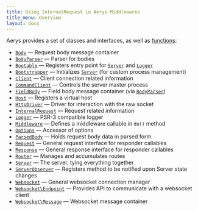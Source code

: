 ```yaml
---
title: Using InternalRequest in Aerys Middlewares
title_menu: Overview
layout: docs
---
```


Aerys provides a set of classes and interfaces, as well as [functions](functions.html):

- [`Body`](body-message.html) &mdash; Request body message container
- [`BodyParser`](bodyparser.html) &mdash; Parser for bodies
- [`Bootable`](bootable.html) &mdash; Registers entry point for [`Server`](server.html) and [`Logger`](logger.html)
- [`Bootstrapper`](bootstrapper.html) &mdash; Initializes [`Server`](server.html) (for custom process management)
- [`Client`](client.html) &mdash; Client connection related information
- [`CommandClient`](commandclient.html) &mdash; Controls the server master process
- [`FieldBody`](fieldbody.html) &mdash; Field body message container (via [`BodyParser`](bodyparser.html))
- [`Host`](host.html) &mdash; Registers a virtual host
- [`HttpDriver`](httpdriver.html) &mdash; Driver for interaction with the raw socket
- [`InternalRequest`](internalrequest.html) &mdash; Request related information
- [`Logger`](logger.html) &mdash; PSR-3 compatible logger
- [`Middleware`](middleware.html) &mdash; Defines a middleware callable in `do()` method
- [`Options`](options.html) &mdash; Accessor of options
- [`ParsedBody`](parsedbody.html) &mdash; Holds request body data in parsed form
- [`Request`](request.html) &mdash; General request interface for responder callables
- [`Response`](response.html) &mdash; General response interface for responder callables
- [`Router`](router.html) &mdash; Manages and accumulates routes
- [`Server`](server.html) &mdash; The server, tying everything together
- [`ServerObserver`](serverobserver.html) &mdash; Registers method to be notified upon Server state changes
- [`Websocket`](websocket.html) &mdash; General websocket connection manager
- [`Websocket\Endpoint`](websocket-endpoint.html) &mdash; Provides API to communicate with a websocket client
- [`Websocket\Message`](body-message.html) &mdash; Websocket message container